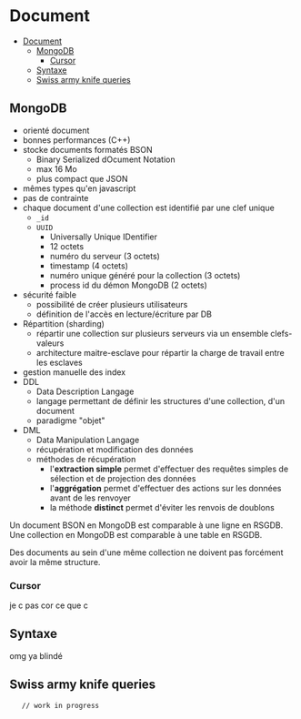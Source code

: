 # Document

- [Document](#document)
  - [MongoDB](#mongodb)
    - [Cursor](#cursor)
  - [Syntaxe](#syntaxe)
  - [Swiss army knife queries](#swiss-army-knife-queries)

## MongoDB

- orienté document
- bonnes performances (C++)
- stocke documents formatés BSON
  - Binary Serialized dOcument Notation
  - max 16 Mo
  - plus compact que JSON
- mêmes types qu'en javascript
- pas de contrainte
- chaque document d'une collection est identifié par une clef unique
  - `_id`
  - `UUID`
    - Universally Unique IDentifier
    - 12 octets
    - numéro du serveur (3 octets)
    - timestamp (4 octets)
    - numéro unique généré pour la collection (3 octets)
    - process id du démon MongoDB (2 octets)
- sécurité faible
  - possibilité de créer plusieurs utilisateurs
  - définition de l'accès en lecture/écriture par DB
- Répartition (sharding)
  - répartir une collection sur plusieurs serveurs via un ensemble clefs-valeurs
  - architecture maitre-esclave pour répartir la charge de travail entre les esclaves
- gestion manuelle des index
- DDL
  - Data Description Langage
  - langage permettant de définir les structures d'une collection, d'un document
  - paradigme "objet"
- DML
  - Data Manipulation Langage
  - récupération et modification des données
  - méthodes de récupération
    - l'**extraction simple** permet d'effectuer des requêtes simples de sélection et de projection des données
    - l'**aggrégation** permet d'effectuer des actions sur les données avant de les renvoyer
    - la méthode **distinct** permet d'éviter les renvois de doublons

Un document BSON en MongoDB est comparable à une ligne en RSGDB. Une collection en MongoDB est comparable à une table en RSGDB.

Des documents au sein d'une même collection ne doivent pas forcément avoir la même structure.

### Cursor

je c pas cor ce que c

## Syntaxe

omg ya blindé


## Swiss army knife queries

```DML
   // work in progress
```
